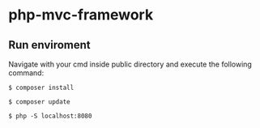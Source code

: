 # php-mvc-framework

## Run enviroment
Navigate with your cmd inside public directory and execute the following command:

    $ composer install

    $ composer update

    $ php -S localhost:8080